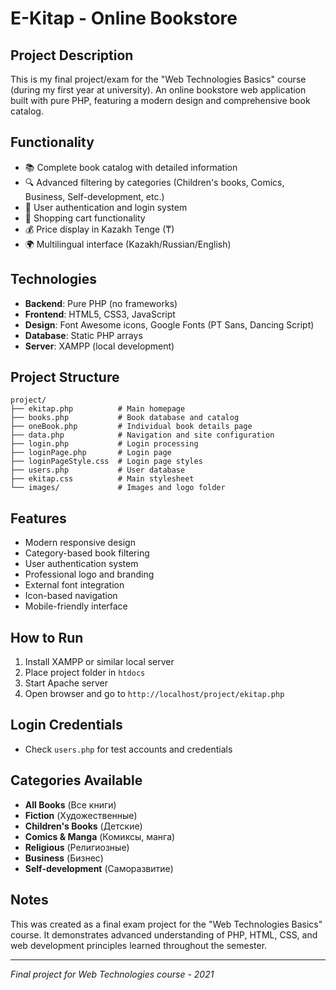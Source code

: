 # E-Kitap - Online Bookstore

## Project Description
This is my final project/exam for the "Web Technologies Basics" course (during my first year at university). An online bookstore web application built with pure PHP, featuring a modern design and comprehensive book catalog.

## Functionality
- 📚 Complete book catalog with detailed information
- 🔍 Advanced filtering by categories (Children's books, Comics, Business, Self-development, etc.)
- 👤 User authentication and login system
- 🛒 Shopping cart functionality
- 💰 Price display in Kazakh Tenge (₸)
- 🌍 Multilingual interface (Kazakh/Russian/English)

## Technologies
- **Backend**: Pure PHP (no frameworks)
- **Frontend**: HTML5, CSS3, JavaScript
- **Design**: Font Awesome icons, Google Fonts (PT Sans, Dancing Script)
- **Database**: Static PHP arrays
- **Server**: XAMPP (local development)

## Project Structure
```
project/
├── ekitap.php          # Main homepage
├── books.php           # Book database and catalog
├── oneBook.php         # Individual book details page
├── data.php            # Navigation and site configuration
├── login.php           # Login processing
├── loginPage.php       # Login page
├── loginPageStyle.css  # Login page styles
├── users.php           # User database
├── ekitap.css          # Main stylesheet
└── images/             # Images and logo folder
```

## Features
- Modern responsive design
- Category-based book filtering
- User authentication system
- Professional logo and branding
- External font integration
- Icon-based navigation
- Mobile-friendly interface

## How to Run
1. Install XAMPP or similar local server
2. Place project folder in `htdocs`
3. Start Apache server
4. Open browser and go to `http://localhost/project/ekitap.php`

## Login Credentials
- Check `users.php` for test accounts and credentials

## Categories Available
- **All Books** (Все книги)
- **Fiction** (Художественные)
- **Children's Books** (Детские)
- **Comics & Manga** (Комиксы, манга)
- **Religious** (Религиозные)
- **Business** (Бизнес)
- **Self-development** (Саморазвитие)

## Notes
This was created as a final exam project for the "Web Technologies Basics" course. It demonstrates advanced understanding of PHP, HTML, CSS, and web development principles learned throughout the semester.

---

*Final project for Web Technologies course - 2021*
